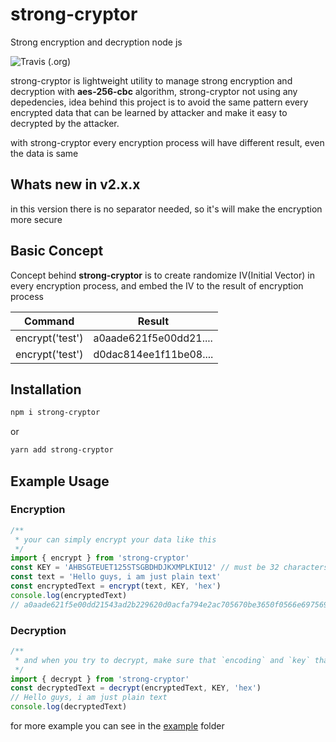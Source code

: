 # strong-cryptor

Strong encryption and decryption node js

![Travis (.org)](https://img.shields.io/travis/RizkyArifNur/strong-cryptor.svg)

strong-cryptor is lightweight utility to manage strong encryption and decryption with **aes-256-cbc** algorithm, strong-cryptor not using any depedencies, idea behind this project is to
avoid the same pattern every encrypted data that can be learned by attacker and make it easy to decrypted by the attacker.

with strong-cryptor every encryption process will have different result, even the data is same

## Whats new in v2.x.x

in this version there is no separator needed, so it's will make the encryption more secure

## Basic Concept

Concept behind **strong-cryptor** is to create randomize IV(Initial Vector) in every encryption process, and embed the IV to the
result of encryption process

| Command         | Result                 |
| --------------- | ---------------------- |
| encrypt('test') | a0aade621f5e00dd21.... |
| encrypt('test') | d0dac814ee1f11be08.... |

## Installation

```bash
npm i strong-cryptor
```

or

```bash
yarn add strong-cryptor
```

## Example Usage

### Encryption

```ts
/**
 * your can simply encrypt your data like this
 */
import { encrypt } from 'strong-cryptor'
const KEY = 'AHBSGTEUET125STSGBDHDJKXMPLKIU12' // must be 32 characters
const text = 'Hello guys, i am just plain text'
const encryptedText = encrypt(text, KEY, 'hex')
console.log(encryptedText)
// a0aade621f5e00dd21543ad2b229620d0acfa794e2ac705670be3650f0566e697569b22c138006f0d3fbb7618dd5efa2881b48bf3a9baa70b864ca0cc9e0b568
```

### Decryption

```ts
/**
 * and when you try to decrypt, make sure that `encoding` and `key` that you pass is same with the encryption prosess before
 */
import { decrypt } from 'strong-cryptor'
const decryptedText = decrypt(encryptedText, KEY, 'hex')
// Hello guys, i am just plain text
console.log(decryptedText)
```

for more example you can see in the [example](https://github.com/RizkyArifNur/strong-cryptor/tree/master/example) folder
